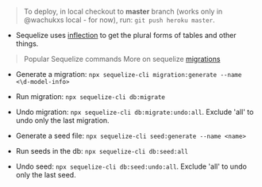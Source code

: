 > To deploy, in local checkout to **master** branch (works only in @wachukxs local - for now), run: `git push heroku master`.

* Sequelize uses [inflection](https://sequelize.org/docs/v6/core-concepts/model-basics/#table-name-inference) to get the plural forms of tables and other things.

> Popular Sequelize commands
More on sequelize [migrations](https://sequelize.org/docs/v6/other-topics/migrations/)
* Generate a migration: `npx sequelize-cli migration:generate --name <\d-model-info>`
* Run migration: `npx sequelize-cli db:migrate`
* Undo migration: `npx sequelize-cli db:migrate:undo:all`. Exclude 'all' to undo only the last migration.
* Generate a seed file: `npx sequelize-cli seed:generate --name <name>`

* Run seeds in the db: `npx sequelize-cli db:seed:all`
* Undo seed: `npx sequelize-cli db:seed:undo:all`. Exclude 'all' to undo only the last seed.